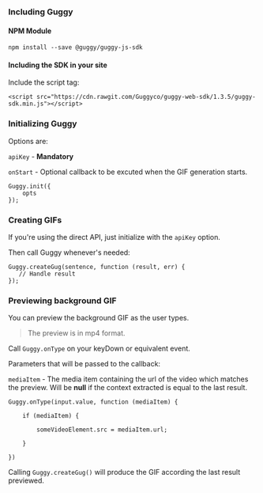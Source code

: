 ### Including Guggy

#### NPM Module
`npm install --save @guggy/guggy-js-sdk`

#### Including the SDK in your site
Include the script tag:
````
<script src="https://cdn.rawgit.com/Guggyco/guggy-web-sdk/1.3.5/guggy-sdk.min.js"></script>
````

### Initializing Guggy

Options are:

`apiKey` - __Mandatory__

`onStart` - Optional callback to be excuted when the GIF generation starts.

````
Guggy.init({
    opts
});
````

### Creating GIFs

If you're using the direct API, just initialize with the `apiKey` option.

Then call Guggy whenever's needed:

````
Guggy.createGug(sentence, function (result, err) {
   // Handle result
});
````

### Previewing background GIF

You can preview the background GIF as the user types.

>The preview is in mp4 format.

Call `Guggy.onType` on your keyDown or equivalent event.

Parameters that will be passed to the callback:

`mediaItem` - The media item containing the url of the video which matches the preview.
Will be __null__ if the context extracted is equal to the last result.

````
Guggy.onType(input.value, function (mediaItem) {

    if (mediaItem) {

        someVideoElement.src = mediaItem.url;

    }

})
````

Calling `Guggy.createGug()` will produce the GIF according the last result previewed.